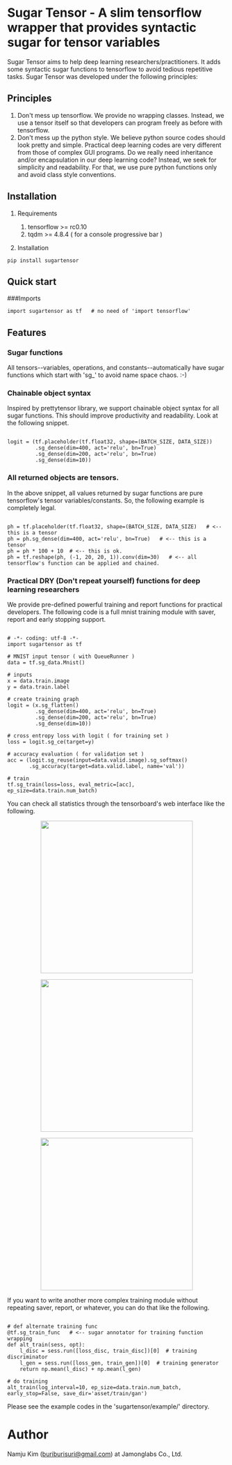 # Sugar Tensor - A slim tensorflow wrapper that provides syntactic sugar for tensor variables
Sugar Tensor aims to help deep learning researchers/practitioners. It adds some syntactic sugar functions to tensorflow to avoid tedious repetitive tasks. Sugar Tensor was developed under the following principles:

## Principles
1. Don't mess up tensorflow. We provide no wrapping classes. Instead, we use a tensor itself so that developers can program freely as before with tensorflow. 
1. Don't mess up the python style.  We believe python source codes should look pretty and simple. Practical deep learning codes are very different from those of complex GUI programs. Do we really need inheritance 
and/or encapsulation in our deep learning code? Instead, we seek for simplicity and readability. For that, 
we use pure python functions only and avoid class style conventions.     

## Installation

1. Requirements
    1. tensorflow >= rc0.10 
    1. tqdm >= 4.8.4  ( for a console progressive bar )

2. Installation
<pre><code>pip install sugartensor</code></pre>

## Quick start

###Imports

<pre><code>import sugartensor as tf   # no need of 'import tensorflow'</code></pre>

## Features

### Sugar functions

All tensors--variables, operations, and constants--automatically have sugar functions which start with 'sg_' 
to avoid name space chaos. :-)   

### Chainable object syntax
  
Inspired by prettytensor library, we support chainable object syntax for all sugar functions. This should improve productivity and readability. Look at the following snippet.

<pre><code>
logit = (tf.placeholder(tf.float32, shape=(BATCH_SIZE, DATA_SIZE))
         .sg_dense(dim=400, act='relu', bn=True)
         .sg_dense(dim=200, act='relu', bn=True)
         .sg_dense(dim=10))
</code></pre>
 
### All returned objects are tensors.

In the above snippet, all values returned by sugar functions are pure tensorflow's tensor variables/constants. So, the following example is completely legal.

<pre><code>
ph = tf.placeholder(tf.float32, shape=(BATCH_SIZE, DATA_SIZE)   # <-- this is a tensor 
ph = ph.sg_dense(dim=400, act='relu', bn=True)   # <-- this is a tensor
ph = ph * 100 + 10  # <-- this is ok.
ph = tf.reshape(ph, (-1, 20, 20, 1)).conv(dim=30)   # <-- all tensorflow's function can be applied and chained.
</code></pre>

### Practical DRY (Don't repeat yourself) functions for deep learning researchers
  
We provide pre-defined powerful training and report functions for practical developers.
The following code is a full mnist training module with saver, report and early stopping support.

<pre><code>
# -*- coding: utf-8 -*-
import sugartensor as tf

# MNIST input tensor ( with QueueRunner )
data = tf.sg_data.Mnist()

# inputs
x = data.train.image
y = data.train.label

# create training graph
logit = (x.sg_flatten()
         .sg_dense(dim=400, act='relu', bn=True)
         .sg_dense(dim=200, act='relu', bn=True)
         .sg_dense(dim=10))

# cross entropy loss with logit ( for training set )
loss = logit.sg_ce(target=y)

# accuracy evaluation ( for validation set )
acc = (logit.sg_reuse(input=data.valid.image).sg_softmax()
       .sg_accuracy(target=data.valid.label, name='val'))

# train
tf.sg_train(loss=loss, eval_metric=[acc], ep_size=data.train.num_batch)
</code></pre>

You can check all statistics through the tensorboard's web interface like the following.

<p align="center">
  <img src="https://raw.githubusercontent.com/buriburisuri/sugartensor/master/sugartensor/png/image1.png" width="350"/>
</p>  
<p align="center">
  <img src="https://raw.githubusercontent.com/buriburisuri/sugartensor/master/sugartensor/png/image2.png" width="350"/>
</p>  
<p align="center">
  <img src="https://raw.githubusercontent.com/buriburisuri/sugartensor/master/sugartensor/png/image3.png" width="350"/>
</p>  

If you want to write another more complex training module without repeating saver, report, or whatever, you can do that like the following.
<pre><code>
# def alternate training func
@tf.sg_train_func   # <-- sugar annotator for training function wrapping
def alt_train(sess, opt):
    l_disc = sess.run([loss_disc, train_disc])[0]  # training discriminator
    l_gen = sess.run([loss_gen, train_gen])[0]  # training generator
    return np.mean(l_disc) + np.mean(l_gen)
    
# do training
alt_train(log_interval=10, ep_size=data.train.num_batch, early_stop=False, save_dir='asset/train/gan')    
</code></pre>

Please see the example codes in the 'sugartensor/example/' directory.

# Author
Namju Kim (buriburisuri@gmail.com) at Jamonglabs Co., Ltd.
